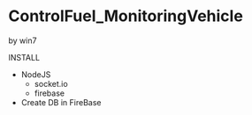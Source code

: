 # ControlFuel_MonitoringVehicle

by win7

INSTALL
* NodeJS
	- socket.io
	- firebase
* Create DB in FireBase
